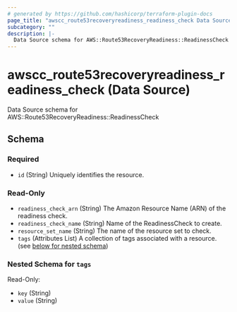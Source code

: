 ```yaml
---
# generated by https://github.com/hashicorp/terraform-plugin-docs
page_title: "awscc_route53recoveryreadiness_readiness_check Data Source - terraform-provider-awscc"
subcategory: ""
description: |-
  Data Source schema for AWS::Route53RecoveryReadiness::ReadinessCheck
---
```


# awscc_route53recoveryreadiness_readiness_check (Data Source)

Data Source schema for AWS::Route53RecoveryReadiness::ReadinessCheck



<!-- schema generated by tfplugindocs -->
## Schema

### Required

- `id` (String) Uniquely identifies the resource.

### Read-Only

- `readiness_check_arn` (String) The Amazon Resource Name (ARN) of the readiness check.
- `readiness_check_name` (String) Name of the ReadinessCheck to create.
- `resource_set_name` (String) The name of the resource set to check.
- `tags` (Attributes List) A collection of tags associated with a resource. (see [below for nested schema](#nestedatt--tags))

<a id="nestedatt--tags"></a>
### Nested Schema for `tags`

Read-Only:

- `key` (String)
- `value` (String)
